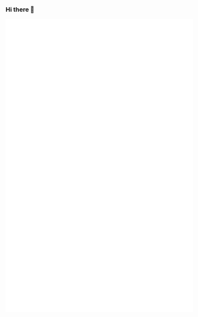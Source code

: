 ### Hi there 👋
<picture>
  <img src="/terminal.svg" alt="Metrics">
</picture>
<!-- <picture>
  <img src="/isocalendar.svg" alt="ISOCalendar">
</picture>
<picture>
  <img src="/languages.svg" alt="Languages">
</picture>
<picture>
  <img src="/music.svg" alt="Music">
</picture>
<picture>
  <img src="/steam.svg" alt="Games">
</picture>
<picture>
  <img src="/mbti.svg" alt="MBTI">
</picture> -->
<!--
**shingkid/shingkid** is a ✨ _special_ ✨ repository because its `README.md` (this file) appears on your GitHub profile.

Here are some ideas to get you started:

- 🔭 I’m currently working on ...
- 🌱 I’m currently learning ...
- 👯 I’m looking to collaborate on ...
- 🤔 I’m looking for help with ...
- 💬 Ask me about ...
- 📫 How to reach me: ...
- 😄 Pronouns: ...
- ⚡ Fun fact: ...
-->
